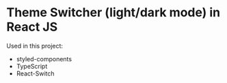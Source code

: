 # Theme Switcher (light/dark mode) in React JS

Used in this project:

* styled-components
* TypeScript
* React-Switch
